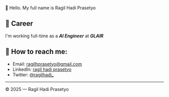 <!--
**ragilhadi/ragilhadi** is a ✨ _special_ ✨ repository because its `README.md` (this file) appears on your GitHub profile.

Here are some ideas to get you started:

- 🔭 I’m currently working on ...
- 🌱 I’m currently learning ...
- 👯 I’m looking to collaborate on ...
- 🤔 I’m looking for help with ...
- 💬 Ask me about ...
- 📫 How to reach me: ...
- 😄 Pronouns: ...
- ⚡ Fun fact: ...
-->

<!--
<div align="center">
  <a href="https://www.codewars.com/users/ragilhadi" target="blank">
    <img src="https://www.codewars.com/users/ragilhadi/badges/large" alt="codewars stats" />
  </a>
  
  <br/>
  <br/>

  <a href="https://www.hackerrank.com/ragil_hadi" target="blank">
    <img src="https://img.shields.io/badge/-Hackerrank-2EC866?style=for-the-badge&logo=HackerRank&logoColor=white" alt="hackerrank"/>
  </a>
  
  <a href="https://leetcode.com/ragilhadi/" target="blank">
    <img src="https://img.shields.io/badge/LeetCode-000000?style=for-the-badge&logo=LeetCode&logoColor=#d16c06" alt="leetcode"/>
  </a>
  
  <a href="https://www.linkedin.com/in/ragil-hadi-prasetyo/" target="blank">
    <img src="https://img.shields.io/badge/linkedin-%230077B5.svg?style=for-the-badge&logo=linkedin&logoColor=white" alt="linkedin"/>
  </a>
  
  <a href="https://www.kaggle.com/ragilhadip" target="blank">
    <img src="https://img.shields.io/badge/Kaggle-035a7d?style=for-the-badge&logo=kaggle&logoColor=white" alt="kaggle"/>
  </a>
</div>
-->

<!--
<div align="center">
  <img src="https://github-readme-stats.vercel.app/api?username=ragilhadi&show_icons=true&theme=dracula" alt="Gading Github Stats">
  <br><br>
  <img src="https://komarev.com/ghpvc/?username=ragilhadi&color=F4A4B5&style=flat" alt="ragilhadi's Github Profile Views" />
  <img src="https://wakatime.com/badge/user/7a831ab0-e43a-4215-aa08-92f915bed065.svg" alt="Total time coded" />
</div>
-->

👋 Hello. My full name is Ragil Hadi Prasetyo
## 💼 Career
I'm working full-time as a ***AI Engineer*** at ***GLAIR***
<!--
## 🔍 Website:
- Blockchain, Cryptography, Web3/DApps, Solidity
- DevX, Platform Engineering, Guideline & Tech Docs Writing
-->
## 🚀 How to reach me:
- Email: [ragilhprasetyo@gmail.com](mailto:ragilhprasetyo@gmail.com)
- LinkedIn: [ragil hadi prasetyo](https://www.linkedin.com/in/ragil-hadi-prasetyo/)
- Twitter: [@ragilhadi_](https://twitter.com/ragilhadi_)

---

© 2025 — Ragil Hadi Prasetyo
